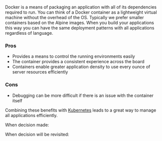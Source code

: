 Docker is a means of packaging an application with all of its dependencies required to run. You can think of a Docker container as a lightweight virtual machine without the overhead of the OS. Typically we prefer smaller containers based on the Alpine images. When you build your applications this way you can have the same deployment patterns with all applications regardless of language. 

### Pros
* Provides a means to control the running environments easily
* The container provides a consistent experience across the board
* Containers enable greater application density to use every ounce of server resources efficiently

### Cons
* Debugging can be more difficult if there is an issue with the container itself

Combining these benefits with [Kubernetes]() leads to a great way to manage all applications efficiently. 

When decision made:

When decision will be revisited: